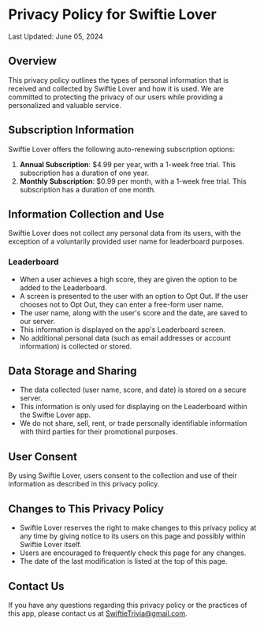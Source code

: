# Privacy Policy for Swiftie Lover

Last Updated: June 05, 2024

## Overview

This privacy policy outlines the types of personal information that is received and collected by Swiftie Lover and how it is used. We are committed to protecting the privacy of our users while providing a personalized and valuable service.

## Subscription Information

Swiftie Lover offers the following auto-renewing subscription options:

1. **Annual Subscription**: $4.99 per year, with a 1-week free trial. This subscription has a duration of one year.
2. **Monthly Subscription**: $0.99 per month, with a 1-week free trial. This subscription has a duration of one month.

## Information Collection and Use

Swiftie Lover does not collect any personal data from its users, with the exception of a voluntarily provided user name for leaderboard purposes.

### Leaderboard

- When a user achieves a high score, they are given the option to be added to the Leaderboard.
- A screen is presented to the user with an option to Opt Out. If the user chooses not to Opt Out, they can enter a free-form user name.
- The user name, along with the user's score and the date, are saved to our server.
- This information is displayed on the app's Leaderboard screen.
- No additional personal data (such as email addresses or account information) is collected or stored.

## Data Storage and Sharing

- The data collected (user name, score, and date) is stored on a secure server.
- This information is only used for displaying on the Leaderboard within the Swiftie Lover app.
- We do not share, sell, rent, or trade personally identifiable information with third parties for their promotional purposes.

## User Consent

By using Swiftie Lover, users consent to the collection and use of their information as described in this privacy policy.

## Changes to This Privacy Policy

- Swiftie Lover reserves the right to make changes to this privacy policy at any time by giving notice to its users on this page and possibly within Swiftie Lover itself.
- Users are encouraged to frequently check this page for any changes.
- The date of the last modification is listed at the top of this page.

## Contact Us

If you have any questions regarding this privacy policy or the practices of this app, please contact us at SwiftieTrivia@gmail.com.
